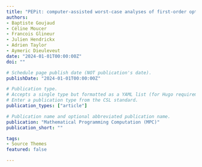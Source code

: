 ```yaml
---
title: "PEPit: computer-assisted worst-case analyses of first-order optimization methods in Python"
authors:
- Baptiste Goujaud
- Céline Moucer
- Francois Glineur 
- Julien Hendrickx
- Adrien Taylor
- Aymeric Dieuleveut
date: "2024-01-01T00:00:00Z"
doi: ""

# Schedule page publish date (NOT publication's date).
publishDate: "2024-01-01T00:00:00Z"

# Publication type.
# Accepts a single type but formatted as a YAML list (for Hugo requirements).
# Enter a publication type from the CSL standard.
publication_types: ["article"]

# Publication name and optional abbreviated publication name.
publication: "Mathematical Programming Computation (MPC)"
publication_short: ""

tags:
- Source Themes
featured: false

---
```

